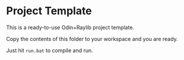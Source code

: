 # Project Template

This is a ready-to-use Odin+Raylib project template. 

Copy the contents of this folder to your workspace and you are ready.

Just hit `run.bat` to compile and run.
